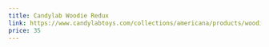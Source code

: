 ```yaml
---
title: Candylab Woodie Redux
link: https://www.candylabtoys.com/collections/americana/products/woodie-redux
price: 35
---
```

